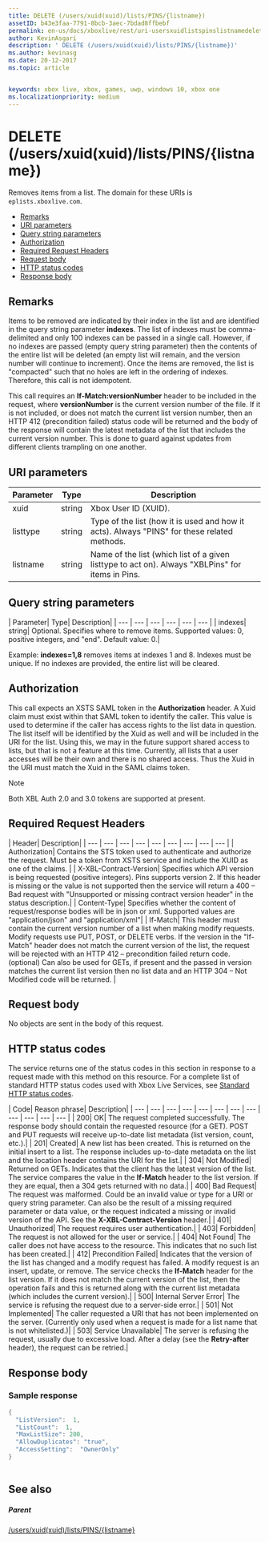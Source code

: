 ```yaml
---
title: DELETE (/users/xuid(xuid)/lists/PINS/{listname})
assetID: b43e3faa-7791-8bcb-3aec-7bdad8ffbebf
permalink: en-us/docs/xboxlive/rest/uri-usersxuidlistspinslistnamedelete.html
author: KevinAsgari
description: ' DELETE (/users/xuid(xuid)/lists/PINS/{listname})'
ms.author: kevinasg
ms.date: 20-12-2017
ms.topic: article


keywords: xbox live, xbox, games, uwp, windows 10, xbox one
ms.localizationpriority: medium
---
```



# DELETE (/users/xuid(xuid)/lists/PINS/{listname})
Removes items from a list. 
The domain for these URIs is `eplists.xboxlive.com`.
 
  * [Remarks](#ID4EV)
  * [URI parameters](#ID4EIB)
  * [Query string parameters](#ID4ETB)
  * [Authorization](#ID4ETC)
  * [Required Request Headers](#ID4EAD)
  * [Request body](#ID4EWE)
  * [HTTP status codes](#ID4EBF)
  * [Response body](#ID4E6BAC)
 
<a id="ID4EV"></a>

 
## Remarks
 
Items to be removed are indicated by their index in the list and are identified in the query string parameter **indexes**. The list of indexes must be comma-delimited and only 100 indexes can be passed in a single call. However, if no indexes are passed (empty query string parameter) then the contents of the entire list will be deleted (an empty list will remain, and the version number will continue to increment). Once the items are removed, the list is "compacted" such that no holes are left in the ordering of indexes. Therefore, this call is not idempotent.
 
This call requires an **If-Match:versionNumber** header to be included in the request, where **versionNumber** is the current version number of the file. If it is not included, or does not match the current list version number, then an HTTP 412 (precondition failed) status code will be returned and the body of the response will contain the latest metadata of the list that includes the current version number. This is done to guard against updates from different clients trampling on one another.
  
<a id="ID4EIB"></a>

 
## URI parameters
 
| Parameter| Type| Description| 
| --- | --- | --- | 
| xuid| string| Xbox User ID (XUID).| 
| listtype| string| Type of the list (how it is used and how it acts). Always "PINS" for these related methods.| 
| listname| string| Name of the list (which list of a given listtype to act on). Always "XBLPins" for items in Pins.| 
  
<a id="ID4ETB"></a>

 
## Query string parameters
 
| Parameter| Type| Description| 
| --- | --- | --- | --- | --- | --- | 
| indexes| string| Optional. Specifies where to remove items. Supported values: 0, positive integers, and "end". Default value: 0.| 
 
Example: **indexes=1,8** removes items at indexes 1 and 8. Indexes must be unique. If no indexes are provided, the entire list will be cleared.
  
<a id="ID4ETC"></a>

 
## Authorization
 
This call expects an XSTS SAML token in the **Authorization** header. A Xuid claim must exist within that SAML token to identify the caller. This value is used to determine if the caller has access rights to the list data in question. The list itself will be identified by the Xuid as well and will be included in the URI for the list. Using this, we may in the future support shared access to lists, but that is not a feature at this time. Currently, all lists that a user accesses will be their own and there is no shared access. Thus the Xuid in the URI must match the Xuid in the SAML claims token. 

> [!NOTE] 
> Both XBL Auth 2.0 and 3.0 tokens are supported at present. 


  
<a id="ID4EAD"></a>

 
## Required Request Headers
 
| Header| Description| 
| --- | --- | --- | --- | --- | --- | --- | --- | --- | 
| Authorization| Contains the STS token used to authenticate and authorize the request. Must be a token from XSTS service and include the XUID as one of the claims. | 
| X-XBL-Contract-Version| Specifies which API version is being requested (positive integers). Pins supports version 2. If this header is missing or the value is not supported then the service will return a 400 – Bad request with "Unsupported or missing contract version header" in the status description.| 
| Content-Type| Specifies whether the content of request/response bodies will be in json or xml. Supported values are "application/json" and "application/xml"| 
| If-Match| This header must contain the current version number of a list when making modify requests. Modify requests use PUT, POST, or DELETE verbs. If the version in the "If-Match" header does not match the current version of the list, the request will be rejected with an HTTP 412 – precondition failed return code. (optional) Can also be used for GETs, if present and the passed in version matches the current list version then no list data and an HTTP 304 – Not Modified code will be returned. | 
  
<a id="ID4EWE"></a>

 
## Request body
 
No objects are sent in the body of this request.
  
<a id="ID4EBF"></a>

 
## HTTP status codes
 
The service returns one of the status codes in this section in response to a request made with this method on this resource. For a complete list of standard HTTP status codes used with Xbox Live Services, see [Standard HTTP status codes](../../additional/httpstatuscodes.md).
 
| Code| Reason phrase| Description| 
| --- | --- | --- | --- | --- | --- | --- | --- | --- | --- | --- | --- | 
| 200| OK| The request completed successfully. The response body should contain the requested resource (for a GET). POST and PUT requests will receive up-to-date list metadata (list version, count, etc.).| 
| 201| Created| A new list has been created. This is returned on the initial insert to a list. The response includes up-to-date metadata on the list and the location header contains the URI for the list.| 
| 304| Not Modified| Returned on GETs. Indicates that the client has the latest version of the list. The service compares the value in the <b>If-Match</b> header to the list version. If they are equal, then a 304 gets returned with no data.| 
| 400| Bad Request| The request was malformed. Could be an invalid value or type for a URI or query string parameter. Can also be the result of a missing required parameter or data value, or the request indicated a missing or invalid version of the API. See the <b>X-XBL-Contract-Version</b> header.| 
| 401| Unauthorized| The request requires user authentication.| 
| 403| Forbidden| The request is not allowed for the user or service.| 
| 404| Not Found| The caller does not have access to the resource. This indicates that no such list has been created.| 
| 412| Precondition Failed| Indicates that the version of the list has changed and a modify request has failed. A modify request is an insert, update, or remove. The service checks the <b>If-Match</b> header for the list version. If it does not match the current version of the list, then the operation fails and this is returned along with the current list metadata (which includes the current version).| 
| 500| Internal Server Error| The service is refusing the request due to a server-side error.| 
| 501| Not Implemented| The caller requested a URI that has not been implemented on the server. (Currently only used when a request is made for a list name that is not whitelisted.)| 
| 503| Service Unavailable| The server is refusing the request, usually due to excessive load. After a delay (see the <b>Retry-after</b> header), the request can be retried.| 
  
<a id="ID4E6BAC"></a>

 
## Response body
 
<a id="ID4EFCAC"></a>

 
### Sample response
 

```cpp
{
  "ListVersion":  1,
  "ListCount":  1,
  "MaxListSize": 200,
  "AllowDuplicates": "true",
  "AccessSetting":  "OwnerOnly"
}		 
         
```

   
<a id="ID4EPCAC"></a>

 
## See also
 
<a id="ID4ERCAC"></a>

 
##### Parent 

[/users/xuid(xuid)/lists/PINS/{listname}](uri-usersxuidlistspinslistname.md)

   